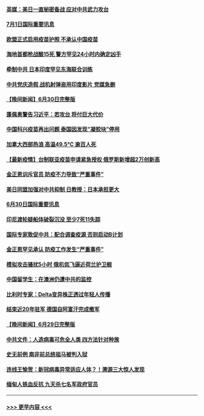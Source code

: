#### [英媒：美日一直秘密备战 应对中共武力攻台](../pages/prog202/a103155725.md?t=07011801) 
#### [7月1日国际重要讯息](../pages/prog202/a103155709.md?t=07011801) 
#### [欧盟正式启用疫苗护照 不承认中国疫苗](../pages/prog202/a103155681.md?t=07011801) 
#### [海地首都枪战酿15死 警方罕见24小时内确定凶手](../pages/prog202/a103155550.md?t=07011801) 
#### [牵制中共 日本印度罕见东海联合训练](../pages/prog202/a103155490.md?t=07011801) 
#### [中共党庆造假 战机射弹盗用印度影片 党媒急删](../pages/prog202/a103155497.md?t=07011801) 
#### [【晚间新闻】6月30日完整版](../pages/prog202/a103155480.md?t=07011801) 
#### [蓬佩奥警告习近平：若攻台 将付巨大代价](../pages/prog202/a103155310.md?t=07011801) 
#### [中国科兴疫苗再出问题 泰国因发现“凝胶块”停用](../pages/prog202/a103154901.md?t=07011801) 
#### [加拿大西部热浪 高温49.5°C 逾百人死](../pages/prog202/a103155022.md?t=07011801) 
#### [【最新疫情】台制联亚疫苗申请紧急授权 俄罗斯新增超2万创新高](../pages/prog202/a103155002.md?t=07011801) 
#### [金正恩训斥官员 防疫不力导致“严重事件”](../pages/prog202/a103154979.md?t=07011801) 
#### [美日同盟加强对中共抑制 日教授：日本承担更大](../pages/prog202/a103154793.md?t=07011801) 
#### [6月30日国际重要讯息](../pages/prog202/a103154787.md?t=07011801) 
#### [印尼渡轮疑船体破裂沉没 至少7死11失踪](../pages/prog202/a103154765.md?t=07011801) 
#### [国际专家敦促中共：配合调查疫源 否则启动B计划](../pages/prog202/a103154726.md?t=07011801) 
#### [金正恩罕见承认 防疫工作发生“严重事件”](../pages/prog202/a103154699.md?t=07011801) 
#### [模拟攻击骚扰5小时 俄机低飞逼近荷兰护卫舰](../pages/prog202/a103154673.md?t=07011801) 
#### [中国留学生：在澳洲仍遭中共的监控](../pages/prog202/a103154655.md?t=07011801) 
#### [比利时专家：Delta变异株正透过年轻人传播](../pages/prog202/a103154563.md?t=07011801) 
#### [结束近20年驻军 德国自阿富汗完成撤军](../pages/prog202/a103154495.md?t=07011801) 
#### [【晚间新闻】6月29日完整版](../pages/prog202/a103154474.md?t=07011801) 
#### [中共文件：人造病毒可危全人类 四方法针对种族](../pages/prog202/a103153274.md?t=07011801) 
#### [史无前例 南非前总统祖马被判入狱](../pages/prog202/a103154170.md?t=07011801) 
#### [连线王愉贺：新冠病毒异常适应人体？！溯源三大惊人发现](../pages/prog202/a103153334.md?t=07011801) 
#### [缅甸人铁血反抗 九天杀七名军政府官员](../pages/prog202/a103154391.md?t=07011801) 

----
#### [ >>> 更早内容 <<< ](../indexes/prog202-earlier.md)
